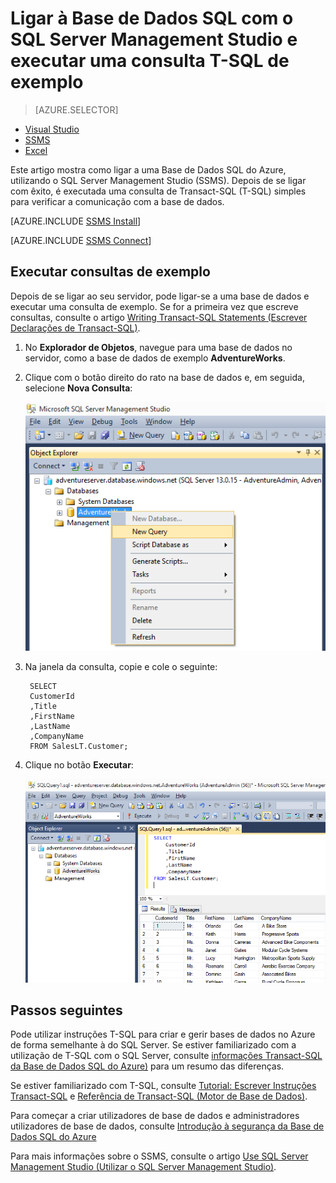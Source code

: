 <properties
    pageTitle="Ligar à Base de Dados SQL - SQL Server Management Studio | Microsoft Azure"
    description="Saiba como ligar à Base de Dados SQL no Azure, utilizando o SQL Server Management Studio (SSMS). Em seguida, execute uma consulta de exemplo com Transact-SQL (T-SQL)."
    metaCanonical=""
    keywords="ligar à base de dados sql, sql server management studio"
    services="sql-database"
    documentationCenter=""
    authors="stevestein"
    manager="jhubbard"
    editor="" />

<tags
    ms.service="sql-database"
    ms.workload="data-management"
    ms.tgt_pltfrm="na"
    ms.devlang="na"
    ms.topic="get-started-article"
    ms.date="08/17/2016"
    ms.author="sstein;carlrab" />

# Ligar à Base de Dados SQL com o SQL Server Management Studio e executar uma consulta T-SQL de exemplo

> [AZURE.SELECTOR]
- [Visual Studio](sql-database-connect-query.md)
- [SSMS](sql-database-connect-query-ssms.md)
- [Excel](sql-database-connect-excel.md)

Este artigo mostra como ligar a uma Base de Dados SQL do Azure, utilizando o SQL Server Management Studio (SSMS). Depois de se ligar com êxito, é executada uma consulta de Transact-SQL (T-SQL) simples para verificar a comunicação com a base de dados.

[AZURE.INCLUDE [SSMS Install](../../includes/sql-server-management-studio-install.md)]

[AZURE.INCLUDE [SSMS Connect](../../includes/sql-database-sql-server-management-studio-connect-server-principal.md)]


## Executar consultas de exemplo

Depois de se ligar ao seu servidor, pode ligar-se a uma base de dados e executar uma consulta de exemplo. Se for a primeira vez que escreve consultas, consulte o artigo [Writing Transact-SQL Statements (Escrever Declarações de Transact-SQL)](https://msdn.microsoft.com/library/ms365303.aspx).

1. No **Explorador de Objetos**, navegue para uma base de dados no servidor, como a base de dados de exemplo **AdventureWorks**.
2. Clique com o botão direito do rato na base de dados e, em seguida, selecione **Nova Consulta**:

    ![Nova consulta. Ligar ao servidor da Base de Dados SQL: SQL Server Management Studio](./media/sql-database-connect-query-ssms/4-run-query.png)

3. Na janela da consulta, copie e cole o seguinte:

        SELECT
        CustomerId
        ,Title
        ,FirstName
        ,LastName
        ,CompanyName
        FROM SalesLT.Customer;

4. Clique no botão **Executar**:

    ![Êxito. Ligar ao servidor da Base de Dados SQL: SQL Server Management Studio](./media/sql-database-connect-query-ssms/5-success.png)

## Passos seguintes

Pode utilizar instruções T-SQL para criar e gerir bases de dados no Azure de forma semelhante à do SQL Server. Se estiver familiarizado com a utilização de T-SQL com o SQL Server, consulte [informações Transact-SQL da Base de Dados SQL do Azure)](sql-database-transact-sql-information.md) para um resumo das diferenças.

Se estiver familiarizado com T-SQL, consulte [Tutorial: Escrever Instruções Transact-SQL](https://msdn.microsoft.com/library/ms365303.aspx) e [Referência de Transact-SQL (Motor de Base de Dados)](https://msdn.microsoft.com/library/bb510741.aspx).

Para começar a criar utilizadores de base de dados e administradores utilizadores de base de dados, consulte [Introdução à segurança da Base de Dados SQL do Azure](sql-database-get-started-security.md)

Para mais informações sobre o SSMS, consulte o artigo [Use SQL Server Management Studio (Utilizar o SQL Server Management Studio)](https://msdn.microsoft.com/library/ms174173.aspx).



<!--HONumber=ago16_HO4-->


